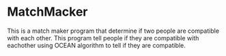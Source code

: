 # MatchMacker
This is a match maker program that determine if two people are compatible with each other.
This program tell people if they are compatible with eachother using OCEAN algorithm to tell if they are compatible.
